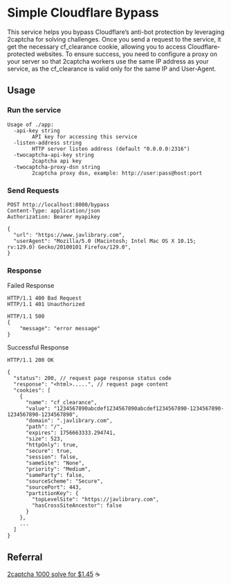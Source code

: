 # Simple Cloudflare Bypass

This service helps you bypass Cloudflare’s anti-bot protection by leveraging 2captcha for solving challenges. Once you send a request to the service, it get the necessary cf_clearance cookie, allowing you to access Cloudflare-protected websites. To ensure success, you need to configure a proxy on your server so that 2captcha workers use the same IP address as your service, as the cf_clearance is valid only for the same IP and User-Agent.

## Usage

### Run the service
```
Usage of ./app:
  -api-key string
        API key for accessing this service
  -listen-address string
        HTTP server listen address (default "0.0.0.0:2316")
  -twocaptcha-api-key string
        2captcha api key
  -twocaptcha-proxy-dsn string
        2captcha proxy dsn, example: http://user:pass@host:port
```

### Send Requests
```
POST http://localhost:8080/bypass
Content-Type: application/json
Authorization: Bearer myapikey

{
  "url": "https://www.javlibrary.com",
  "userAgent": "Mozilla/5.0 (Macintosh; Intel Mac OS X 10.15; rv:129.0) Gecko/20100101 Firefox/129.0",
}
```
### Response
Failed Response

```
HTTP/1.1 400 Bad Request
HTTP/1.1 401 Unauthorized

HTTP/1.1 500
{
    "message": "error message"
}
```

Successful Response
```
HTTP/1.1 200 OK

{
  "status": 200, // request page response status code
  "response": "<html>.....", // request page content
  "cookies": [
    {
      "name": "cf_clearance",
      "value": "1234567890abcdef1234567890abcdef1234567890-1234567890-1234567890-1234567890",
      "domain": ".javlibrary.com",
      "path": "/",
      "expires": 1756663333.294741,
      "size": 523,
      "httpOnly": true,
      "secure": true,
      "session": false,
      "sameSite": "None",
      "priority": "Medium",
      "sameParty": false,
      "sourceScheme": "Secure",
      "sourcePort": 443,
      "partitionKey": {
        "topLevelSite": "https://javlibrary.com",
        "hasCrossSiteAncestor": false
      }
    },
    ...
  ]
}
```

## Referral
[2captcha 1000 solve for $1.45](https://2captcha.com?from=12593669) ☕️